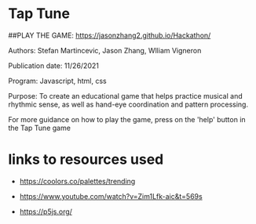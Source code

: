 # Tap Tune

##PLAY THE GAME: https://jasonzhang2.github.io/Hackathon/ 

Authors: Stefan Martincevic, Jason Zhang, Wlliam Vigneron

Publication date: 11/26/2021

Program: Javascript, html, css

Purpose: To create an educational game that helps practice musical and rhythmic sense, as well as hand-eye coordination and pattern processing.

For more guidance on how to play the game, press on the 'help' button in the Tap Tune game

# links to resources used
* https://coolors.co/palettes/trending

* https://www.youtube.com/watch?v=Zim1Lfk-aic&t=569s 

* https://p5js.org/
